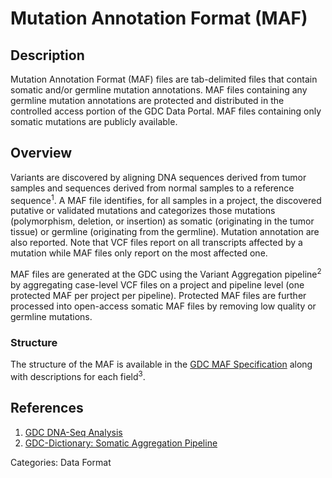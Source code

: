 # Mutation Annotation Format (MAF) #
## Description ##
Mutation Annotation Format (MAF) files are tab-delimited files that contain somatic and/or germline mutation annotations. MAF files containing any germline mutation annotations are protected and distributed in the controlled access portion of the GDC Data Portal. MAF files containing only somatic mutations are publicly available.

## Overview ##
Variants are discovered by aligning DNA sequences derived from tumor samples and sequences derived from normal samples to a reference sequence<sup>1</sup>. A MAF file identifies, for all samples in a project, the discovered putative or validated mutations and categorizes those mutations (polymorphism, deletion, or insertion) as somatic (originating in the tumor tissue) or germline (originating from the germline). Mutation annotation are also reported. Note that VCF files report on all transcripts affected by a mutation while MAF files only report on the most affected one.  

MAF files are generated at the GDC using the Variant Aggregation pipeline<sup>2</sup> by aggregating case-level VCF files on a project and pipeline level (one protected MAF per project per pipeline). Protected MAF files are further processed into open-access somatic MAF files by removing low quality or germline mutations.

### Structure ###
The structure of the MAF is available in the [GDC MAF Specification](https://docs.gdc.cancer.gov/Data/File_Formats/MAF_Format/) along with descriptions for each field<sup>3</sup>.

## References ##
1. [GDC DNA-Seq Analysis](https://docs.gdc.cancer.gov/Data/Bioinformatics_Pipelines/DNA_Seq_Variant_Calling_Pipeline/)
2. [GDC-Dictionary: Somatic Aggregation Pipeline](https://docs.gdc.cancer.gov/Data_Dictionary/viewer/#?view=table-definition-view&id=somatic_aggregation_workflow)



Categories: Data Format
